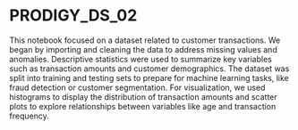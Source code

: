 # PRODIGY_DS_02
This notebook focused on a dataset related to customer transactions. We began by importing and cleaning the data to address missing values and anomalies. Descriptive statistics were used to summarize key variables such as transaction amounts and customer demographics. The dataset was split into training and testing sets to prepare for machine learning tasks, like fraud detection or customer segmentation. For visualization, we used histograms to display the distribution of transaction amounts and scatter plots to explore relationships between variables like age and transaction frequency.
